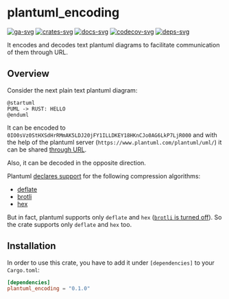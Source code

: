 # plantuml_encoding

[![ga-svg]][ga-url]
[![crates-svg]][crates-url]
[![docs-svg]][docs-url]
[![codecov-svg]][codecov-url]
[![deps-svg]][deps-url]

[ga-svg]: https://github.com/maksugr/plantuml_encoding/workflows/build/badge.svg
[ga-url]: https://github.com/maksugr/plantuml_encoding/actions
[crates-svg]: https://img.shields.io/crates/v/plantuml_encoding.svg
[crates-url]: https://crates.io/crates/plantuml_encoding
[docs-svg]: https://docs.rs/plantuml_encoding/badge.svg
[docs-url]: https://docs.rs/plantuml_encoding
[codecov-svg]: https://img.shields.io/codecov/c/github/maksugr/plantuml_encoding
[codecov-url]: https://codecov.io/gh/maksugr/plantuml_encoding
[deps-svg]: https://deps.rs/repo/github/maksugr/plantuml_encoding/status.svg
[deps-url]: https://deps.rs/repo/github/maksugr/plantuml_encoding

It encodes and decodes text plantuml diagrams to facilitate communication of them through URL.

## Overview

Consider the next plain text plantuml diagram:

```plantuml
@startuml
PUML -> RUST: HELLO
@enduml
```

It can be encoded to `0IO0sVz0StHXSdHrRMmAK5LDJ20jFY1ILLDKEY18HKnCJo0AG6LkP7LjR000` and with the help of the plantuml server (`https://www.plantuml.com/plantuml/uml/`) it can be shared [through URL](https://www.plantuml.com/plantuml/uml/0IO0sVz0StHXSdHrRMmAK5LDJ20jFY1ILLDKEY18HKnCJo0AG6LkP7LjR000).

Also, it can be decoded in the opposite direction.

Plantuml [declares support](https://plantuml.com/text-encoding) for the following compression algorithms:

* [deflate](https://en.wikipedia.org/wiki/Deflate)
* [brotli](https://en.wikipedia.org/wiki/Brotli)
* [hex](https://en.wikipedia.org/wiki/Hexadecimal)

But in fact, plantuml supports only `deflate` and `hex` ([`brotli` is turned off](https://forum.plantuml.net/15341/encoding-does-brotli-not-work-anymore-programatically-curl?show=15349)). So the crate supports only `deflate` and `hex` too.

## Installation

In order to use this crate, you have to add it under `[dependencies]` to your `Cargo.toml`:

```toml
[dependencies]
plantuml_encoding = "0.1.0"
```
